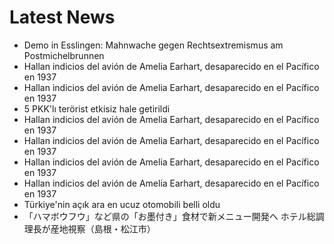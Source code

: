 # Latest News
-  Demo in Esslingen: Mahnwache gegen Rechtsextremismus am Postmichelbrunnen
-  Hallan indicios del avión de Amelia Earhart, desaparecido en el Pacífico en 1937
-  Hallan indicios del avión de Amelia Earhart, desaparecido en el Pacífico en 1937
-  5 PKK'lı terörist etkisiz hale getirildi
-  Hallan indicios del avión de Amelia Earhart, desaparecido en el Pacífico en 1937
-  Hallan indicios del avión de Amelia Earhart, desaparecido en el Pacífico en 1937
-  Hallan indicios del avión de Amelia Earhart, desaparecido en el Pacífico en 1937
-  Hallan indicios del avión de Amelia Earhart, desaparecido en el Pacífico en 1937
-  Türkiye'nin açık ara en ucuz otomobili belli oldu
-  「ハマボウフウ」など県の「お墨付き」食材で新メニュー開発へ ホテル総調理長が産地視察（島根・松江市）
